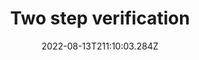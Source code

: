 ---
title: Two step verification
date: "2022-08-13T211:10:03.284Z"
description: "Two-Factor authentication provides an added layer of security to ensure that only you have access to your accounts. Most banks require this already, while most email services and social media have the option available for new logins. Go into your accounts and check that this is enabled. You will likely then login using a combination of your password in the browser, and an authentication app on your phone."
position: 18
section: "Passwords"
---